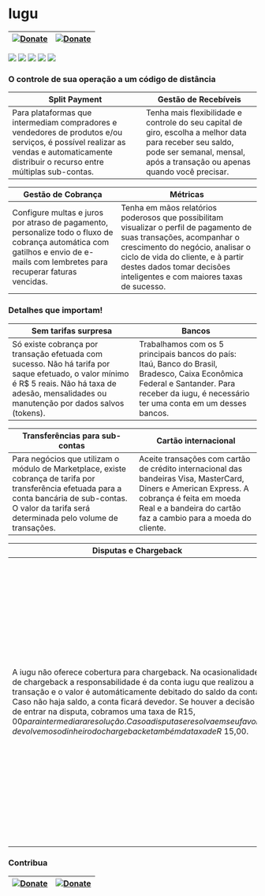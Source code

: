 # Iugu

| [![Donate](https://www.paypalobjects.com/pt_BR/BR/i/btn/btn_donateCC_LG.gif)](https://www.paypal.com/cgi-bin/webscr?cmd=_s-xclick&hosted_button_id=5262W5FHDE6KA) | [![Donate](https://p.simg.uol.com.br/out/pagseguro/i/botoes/doacoes/209x48-doar-assina.gif)](https://pagseguro.uol.com.br/checkout/v2/donation.html?currency=BRL&receiverEmail=valdeirpsr@hotmail.com.br) |
| - | - |

![](http://d9hhrg4mnvzow.cloudfront.net/c.iugu.com/4c5cad89-checkout-transparente-box.png)
![](http://d9hhrg4mnvzow.cloudfront.net/c.iugu.com/e456d725-compra-por-1-clique-box.png)
![](http://d9hhrg4mnvzow.cloudfront.net/c.iugu.com/43c53228-assinaturas-box.png)
![](http://d9hhrg4mnvzow.cloudfront.net/c.iugu.com/5d3bca4d-faturamentos-box.png)
![](http://d9hhrg4mnvzow.cloudfront.net/c.iugu.com/27ad4004-emails-box.png)


### O controle de sua operação a um código de distância
| Split Payment  | Gestão de Recebíveis |
| ------------- | ------------- |
| Para plataformas que intermediam compradores e vendedores de produtos e/ou serviços, é possível realizar as vendas e automaticamente distribuir o recurso entre múltiplas sub-contas.  | Tenha mais flexibilidade e controle do seu capital de giro, escolha a melhor data para receber seu saldo, pode ser semanal, mensal, após a transação ou apenas quando você precisar.  |

| Gestão de Cobrança | Métricas |
| ------------- | ------------- |
| Configure multas e juros por atraso de pagamento, personalize todo o fluxo de cobrança automática com gatilhos e envio de e-mails com lembretes para recuperar faturas vencidas. | Tenha em mãos relatórios poderosos que possibilitam visualizar o perfil de pagamento de suas transações, acompanhar o crescimento do negócio, analisar o ciclo de vida do cliente, e à partir destes dados tomar decisões inteligentes e com maiores taxas de sucesso. |



### Detalhes que importam!

| Sem tarifas surpresa | Bancos |
| - | - |
| Só existe cobrança por transação efetuada com sucesso. Não há tarifa por saque efetuado, o valor mínimo é R$ 5 reais. Não há taxa de adesão, mensalidades ou manutenção por dados salvos (tokens). | Trabalhamos com os 5 principais bancos do país: Itaú, Banco do Brasil, Bradesco, Caixa Econômica Federal e Santander. Para receber da iugu, é necessário ter uma conta em um desses bancos. |

| Transferências para sub-contas | Cartão internacional |
| - | - |
| Para negócios que utilizam o módulo de Marketplace, existe cobrança de tarifa por transferência efetuada para a conta bancária de sub-contas. O valor da tarifa será determinada pelo volume de transações. | Aceite transações com cartão de crédito internacional das bandeiras Visa, MasterCard, Diners e American Express. A cobrança é feita em moeda Real e a bandeira do cartão faz a cambio para a moeda do cliente. |

| Disputas e Chargeback | Antifraude |
| - | - |
| A iugu não oferece cobertura para chargeback. Na ocasionalidade de chargeback a responsabilidade é da conta iugu que realizou a transação e o valor é automáticamente debitado do saldo da conta. Caso não haja saldo, a conta ficará devedor. Se houver a decisão de entrar na disputa, cobramos uma taxa de R$15,00 para intermediar a resolução. Caso a disputa se resolva em seu favor, devolvemos o dinheiro do chargeback e também da taxa de R$ 15,00. | Não é obrigatório a utilização de um serviço de antifraude. Entretanto, se você vende um produto físico, tem algum negócio de risco ou está operando um modelo de marketplace, a aprovação de conta pode estar condicionada à ativação de um serviço adicional de antifraude. A contratação é feita diretamente com a empresa de sua preferência. Indicamos clearsale.com.br, siftscience.com ou konduto.com |



### Contribua
| [![Donate](https://www.paypalobjects.com/pt_BR/BR/i/btn/btn_donateCC_LG.gif)](https://www.paypal.com/cgi-bin/webscr?cmd=_s-xclick&hosted_button_id=5262W5FHDE6KA) | [![Donate](https://p.simg.uol.com.br/out/pagseguro/i/botoes/doacoes/209x48-doar-assina.gif)](https://pagseguro.uol.com.br/checkout/v2/donation.html?currency=BRL&receiverEmail=valdeirpsr@hotmail.com.br) |
| - | - |